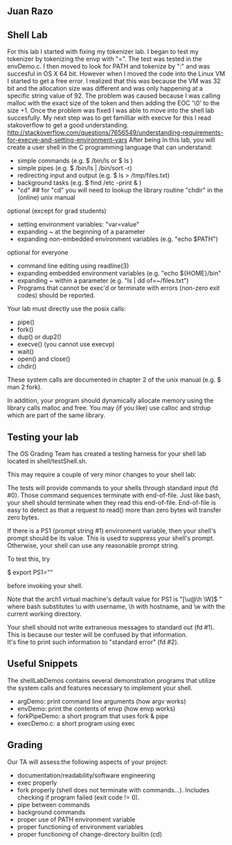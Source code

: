 ## Juan Razo

## Shell Lab

For this lab I started with fixing my tokenizer lab. I began to test my tokenizer by tokenizing the envp with "=". The test 
was tested in the envDemo.c. I then moved to look for PATH and tokenize by  ":" and was succesful in OS X 64 bit. However when 
I moved the code into the Linux VM I started to get a free error. I realized that this was because the VM was 32 bit and the 
allocation size was different and was only happening at a specific string value of 92. The problem was caused because I was 
calling malloc with the exact size of the token and then adding the EOC '\0' to the size +1. Once the problem was fixed I was
able to move into the shell lab succesfully. My next step was to get familliar with execve for this I read stakoverflow to get
a good understanding. 
http://stackoverflow.com/questions/7656549/understanding-requirements-for-execve-and-setting-environment-vars
After being 
In this lab, you will create a user shell in the C programming language that can understand:

- simple commands (e.g. $ /bin/ls or $ ls )
- simple pipes (e.g. $ /bin/ls | /bin/sort -r)
- redirecting input and output (e.g. $ ls > /tmp/files.txt)
- background tasks (e.g. $ find /etc -print & )
-  "cd" ## for "cd" you will need to lookup the library routine "chdir" in the (online) unix manual

optional (except for grad students)
- setting environment variables: "var=value" 
- expanding ~ at the beginning of a parameter
- expanding non-embedded environment variables (e.g. "echo $PATH")

optional for everyone
- command line editing using readline(3)
- expanding embedded environment variables (e.g. "echo ${HOME}/bin"
- expanding ~ within a parameter (e.g. "ls | dd of=~/files.txt")
- Programs that cannot be exec'd or terminate with errors (non-zero exit codes) should be reported.

Your lab must directly use the posix calls:

- pipe()
- fork()
- dup() or dup2()
- execve() (you cannot use execvp)
- wait()
- open() and close()
- chdir()

These system calls are documented in chapter 2 of the unix manual (e.g. $ man 2 fork).

In addition, your program should dynamically allocate memory using the
library calls malloc and free. You may (if you like) use calloc and
strdup which are part of the same library.

## Testing your lab

The OS Grading Team has created a testing harness for your shell lab
located in shell/testShell.sh.  

This may require a couple of very minor changes to your shell lab:

The tests will provide commands to your shells through standard input
(fd #0).  Those command sequences terminate with end-of-file.  Just
like bash, your shell should terminate when they read this
end-of-file. End-of-file is easy to detect as that a request to read()
more than zero bytes will transfer zero bytes.

If there is a PS1 (prompt string #1) environment variable, then your
shell's prompt should be its value.  This is used to suppress your
shell's prompt.  Otherwise, your shell can use any reasonable prompt
string.

To test this, try

  $ export PS1=""

before invoking your shell.

Note that the arch1 virtual machine's default value for PS1 is "[\u@\h
\W]$ " where bash substitutes \u with username, \h with hostname, and
\w with the current working directory.  

Your shell should not write extraneous messages to standard out 
(fd #1).  This is because our tester will be confused by that
information.  
It's fine to print such information to "standard error" (fd #2).

## Useful Snippets

The shellLabDemos contains several demonstration programs that
utilize the system calls and features necessary to implement your shell.

- argDemo: print command line arguments (how argv works)
- envDemo: print the contents of envp (how envp works)
- forkPipeDemo: a short program that uses fork & pipe
- execDemo.c: a short program using exec


## Grading

Our TA will assess:the following aspects of your project:

- documentation/readability/software engineering
- exec properly
- fork properly (shell does not terminate with commands...). Includes checking if program failed (exit code != 0).
- pipe between commands
- background commands
- proper use of PATH environment variable
- proper functioning of environment variables
- proper functioning of change-directory builtin (cd)
